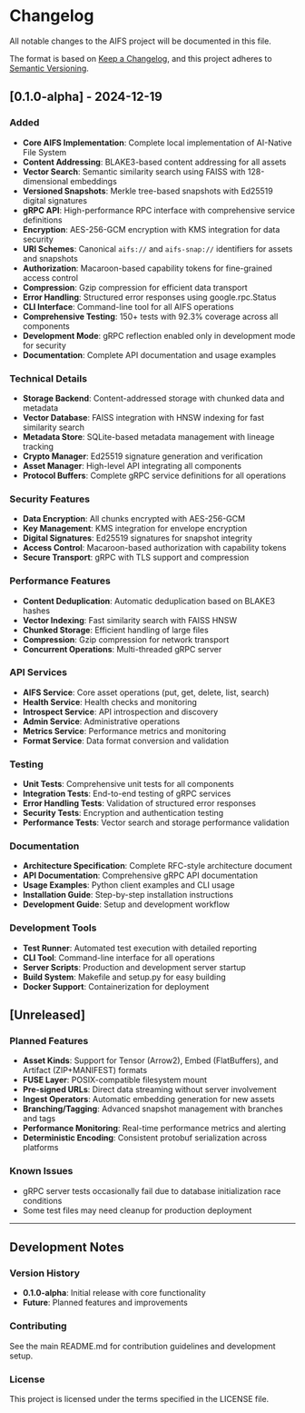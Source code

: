 # Changelog

All notable changes to the AIFS project will be documented in this file.

The format is based on [Keep a Changelog](https://keepachangelog.com/en/1.0.0/),
and this project adheres to [Semantic Versioning](https://semver.org/spec/v2.0.0.html).

## [0.1.0-alpha] - 2024-12-19

### Added
- **Core AIFS Implementation**: Complete local implementation of AI-Native File System
- **Content Addressing**: BLAKE3-based content addressing for all assets
- **Vector Search**: Semantic similarity search using FAISS with 128-dimensional embeddings
- **Versioned Snapshots**: Merkle tree-based snapshots with Ed25519 digital signatures
- **gRPC API**: High-performance RPC interface with comprehensive service definitions
- **Encryption**: AES-256-GCM encryption with KMS integration for data security
- **URI Schemes**: Canonical `aifs://` and `aifs-snap://` identifiers for assets and snapshots
- **Authorization**: Macaroon-based capability tokens for fine-grained access control
- **Compression**: Gzip compression for efficient data transport
- **Error Handling**: Structured error responses using google.rpc.Status
- **CLI Interface**: Command-line tool for all AIFS operations
- **Comprehensive Testing**: 150+ tests with 92.3% coverage across all components
- **Development Mode**: gRPC reflection enabled only in development mode for security
- **Documentation**: Complete API documentation and usage examples

### Technical Details
- **Storage Backend**: Content-addressed storage with chunked data and metadata
- **Vector Database**: FAISS integration with HNSW indexing for fast similarity search
- **Metadata Store**: SQLite-based metadata management with lineage tracking
- **Crypto Manager**: Ed25519 signature generation and verification
- **Asset Manager**: High-level API integrating all components
- **Protocol Buffers**: Complete gRPC service definitions for all operations

### Security Features
- **Data Encryption**: All chunks encrypted with AES-256-GCM
- **Key Management**: KMS integration for envelope encryption
- **Digital Signatures**: Ed25519 signatures for snapshot integrity
- **Access Control**: Macaroon-based authorization with capability tokens
- **Secure Transport**: gRPC with TLS support and compression

### Performance Features
- **Content Deduplication**: Automatic deduplication based on BLAKE3 hashes
- **Vector Indexing**: Fast similarity search with FAISS HNSW
- **Chunked Storage**: Efficient handling of large files
- **Compression**: Gzip compression for network transport
- **Concurrent Operations**: Multi-threaded gRPC server

### API Services
- **AIFS Service**: Core asset operations (put, get, delete, list, search)
- **Health Service**: Health checks and monitoring
- **Introspect Service**: API introspection and discovery
- **Admin Service**: Administrative operations
- **Metrics Service**: Performance metrics and monitoring
- **Format Service**: Data format conversion and validation

### Testing
- **Unit Tests**: Comprehensive unit tests for all components
- **Integration Tests**: End-to-end testing of gRPC services
- **Error Handling Tests**: Validation of structured error responses
- **Security Tests**: Encryption and authentication testing
- **Performance Tests**: Vector search and storage performance validation

### Documentation
- **Architecture Specification**: Complete RFC-style architecture document
- **API Documentation**: Comprehensive gRPC API documentation
- **Usage Examples**: Python client examples and CLI usage
- **Installation Guide**: Step-by-step installation instructions
- **Development Guide**: Setup and development workflow

### Development Tools
- **Test Runner**: Automated test execution with detailed reporting
- **CLI Tool**: Command-line interface for all operations
- **Server Scripts**: Production and development server startup
- **Build System**: Makefile and setup.py for easy building
- **Docker Support**: Containerization for deployment

## [Unreleased]

### Planned Features
- **Asset Kinds**: Support for Tensor (Arrow2), Embed (FlatBuffers), and Artifact (ZIP+MANIFEST) formats
- **FUSE Layer**: POSIX-compatible filesystem mount
- **Pre-signed URLs**: Direct data streaming without server involvement
- **Ingest Operators**: Automatic embedding generation for new assets
- **Branching/Tagging**: Advanced snapshot management with branches and tags
- **Performance Monitoring**: Real-time performance metrics and alerting
- **Deterministic Encoding**: Consistent protobuf serialization across platforms

### Known Issues
- gRPC server tests occasionally fail due to database initialization race conditions
- Some test files may need cleanup for production deployment

---

## Development Notes

### Version History
- **0.1.0-alpha**: Initial release with core functionality
- **Future**: Planned features and improvements

### Contributing
See the main README.md for contribution guidelines and development setup.

### License
This project is licensed under the terms specified in the LICENSE file.
